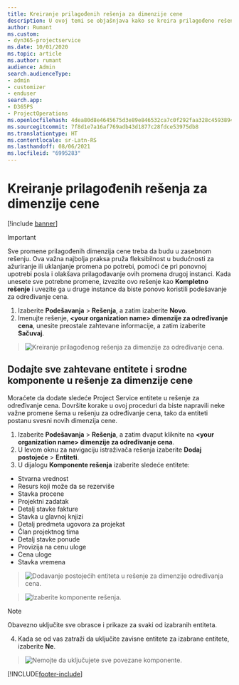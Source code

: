 ```yaml
---
title: Kreiranje prilagođenih rešenja za dimenzije cene
description: U ovoj temi se objašnjava kako se kreira prilagođeno rešenje prilikom kreiranja prilagođenih dimenzija cene.
author: Rumant
ms.custom:
- dyn365-projectservice
ms.date: 10/01/2020
ms.topic: article
ms.author: rumant
audience: Admin
search.audienceType:
- admin
- customizer
- enduser
search.app:
- D365PS
- ProjectOperations
ms.openlocfilehash: 4dea80d8e4645675d3e89e846532ca7c0f292faa328c45938941c50dc15486fc
ms.sourcegitcommit: 7f8d1e7a16af769adb43d1877c28fdce53975db8
ms.translationtype: HT
ms.contentlocale: sr-Latn-RS
ms.lasthandoff: 08/06/2021
ms.locfileid: "6995283"
---
```

# <a name="create-custom-solutions-for-pricing-dimensions"></a>Kreiranje prilagođenih rešenja za dimenzije cene

[!include [banner](../includes/psa-now-project-operations.md)]

> [!IMPORTANT]
> Sve promene prilagođenih dimenzija cene treba da budu u zasebnom rešenju. Ova važna najbolja praksa pruža fleksibilnost u budućnosti za ažuriranje ili uklanjanje promena po potrebi, pomoći će pri ponovnoj upotrebi posla i olakšava prilagođavanje ovih promena drugoj instanci. Kada unesete sve potrebne promene, izvezite ovo rešenje kao **Kompletno rešenje** i uvezite ga u druge instance da biste ponovo koristili podešavanje za određivanje cena.

1. Izaberite **Podešavanja** > **Rešenja**, a zatim izaberite **Novo**. 
2. Imenujte rešenje, **\<your organization name> dimenzije za određivanje cena**, unesite preostale zahtevane informacije, a zatim izaberite **Sačuvaj**.

> ![Kreiranje prilagođenog rešenja za dimenzije za određivanje cena.](media/Creation-of-custom-pricing-dimension-solution.PNG)
  
## <a name="add-all-required-entities-and-related-components-to-the-pricing-dimension-solution"></a>Dodajte sve zahtevane entitete i srodne komponente u rešenje za dimenzije cene
Moraćete da dodate sledeće Project Service entitete u rešenje za određivanje cena. Dovršite korake u ovoj proceduri da biste napravili neke važne promene šema u rešenju za određivanje cena, tako da entiteti postanu svesni novih dimenzija cene.

1. Izaberite **Podešavanja** > **Rešenja**, a zatim dvaput kliknite na **\<your organization name> dimenzije za određivanje cena**. 
2. U levom oknu za navigaciju istraživača rešenja izaberite **Dodaj postojeće** > **Entiteti**.
3. U dijalogu **Komponente rešenja** izaberite sledeće entitete:

- Stvarna vrednost
- Resurs koji može da se rezerviše
- Stavka procene
- Projektni zadatak
- Detalj stavke fakture
- Stavka u glavnoj knjizi
- Detalj predmeta ugovora za projekat
- Član projektnog tima
- Detalj stavke ponude
- Provizija na cenu uloge
- Cena uloge 
- Stavka vremena 

> ![Dodavanje postojećih entiteta u rešenje za dimenzije određivanja cena.](media/Existing-entities-to-PD-solution.png)

> ![Izaberite komponente rešenja.](media/Dimension-Components.png)

> [!NOTE]
> Obavezno uključite sve obrasce i prikaze za svaki od izabranih entiteta.

4. Kada se od vas zatraži da uključite zavisne entitete za izabrane entitete, izaberite **Ne**.

> ![Nemojte da uključujete sve povezane komponente.](media/Do-not-include-required.png)




[!INCLUDE[footer-include](../includes/footer-banner.md)]